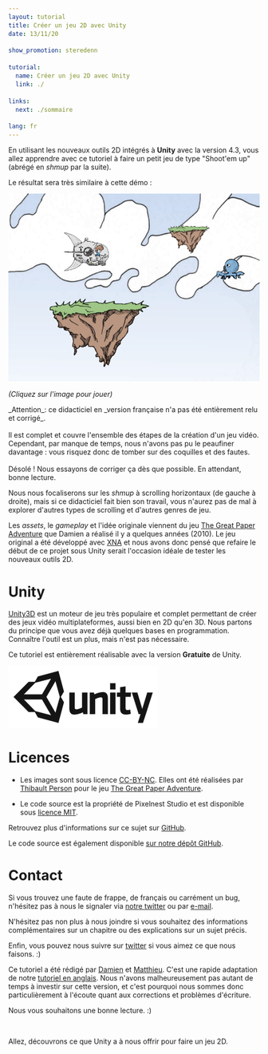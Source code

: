 ```yaml
---
layout: tutorial
title: Créer un jeu 2D avec Unity
date: 13/11/20

show_promotion: steredenn

tutorial:
  name: Créer un jeu 2D avec Unity
  link: ./

links:
  next: ./sommaire

lang: fr
---
```


En utilisant les nouveaux outils 2D intégrés à **Unity** avec la version 4.3, vous allez apprendre avec ce tutoriel à faire un petit jeu de type "Shoot'em up" (abrégé en _shmup_ par la suite).

Le résultat sera très similaire à cette démo :

[ ![Résultat en démo][result] ][demo_link]

_(Cliquez sur l'image pour jouer)_

<md-danger>
_Attention_: ce didacticiel en _version française n'a pas été entièrement relu et corrigé_. <br /><br />Il est complet et couvre l'ensemble des étapes de la création d'un jeu vidéo. Cependant, par manque de temps, nous n'avons pas pu le peaufiner davantage : vous risquez donc de tomber sur des coquilles et des fautes. <br /><br />Désolé ! Nous essayons de corriger ça dès que possible. En attendant, bonne lecture.
</md-danger>

Nous nous focaliserons sur les _shmup_ à scrolling horizontaux (de gauche à droite), mais si ce didacticiel  fait bien son travail, vous n'aurez pas de mal à explorer d'autres types de scrolling et d'autres genres de jeu.

Les _assets_, le _gameplay_ et l'idée originale viennent du jeu [The Great Paper Adventure][tgpa_link] que Damien a réalisé il y a quelques années (2010). Le jeu original a été développé avec [XNA][xna_link] et nous avons donc pensé que refaire le début de ce projet sous Unity serait l'occasion idéale de tester les nouveaux outils 2D.

# Unity

[Unity3D][unity_link] est un moteur de jeu très populaire et complet permettant de créer des jeux vidéo multiplateformes, aussi bien en 2D qu'en 3D. Nous partons du principe que vous avez déjà quelques bases en programmation. Connaître l'outil est un plus, mais n'est pas nécessaire.

Ce tutoriel est entièrement réalisable avec la version **Gratuite** de Unity.

[ ![Unity][unity_logo_url] ][unity_download_link]

# Licences

- Les images sont sous licence [CC-BY-NC][cc_licence_link]. Elles ont été réalisées par [Thibault Person][tp_twitter_link] pour le jeu [The Great Paper Adventure][tgpa_link].

- Le code source est la propriété de Pixelnest Studio et est disponible sous [licence MIT][mit_licence_link].

Retrouvez plus d'informations sur ce sujet sur [GitHub][github_licence_link].

Le code source est également disponible [sur notre dépôt GitHub][github_repo_link].

# Contact

Si vous trouvez une faute de frappe, de français ou carrément un bug, n'hésitez pas à nous le signaler via [notre twitter][pxn_twitter_link] ou par [e-mail][pxn_mailto].

N'hésitez pas non plus à nous joindre si vous souhaitez des informations complémentaires sur un chapitre ou des explications sur un sujet précis.

Enfin, vous pouvez nous suivre sur [twitter][pxn_twitter_link] si vous aimez ce que nous faisons. :)

Ce tutoriel a été rédigé par [Damien][dam_twitter_link] et [Matthieu][mog_twitter_link]. C'est une rapide adaptation de notre [tutoriel en anglais](/tutorials/2d-game-unity). Nous n'avons malheureusement pas autant de temps à investir sur cette version, et c'est pourquoi nous sommes donc particulièrement à l'écoute quant aux corrections et problèmes d'écriture.

Nous vous souhaitons une bonne lecture. :)

<br />

Allez, découvrons ce que Unity a à nous offrir pour faire un jeu 2D.

[unity_logo_url]: ../2d-game-unity/-img/unity.png
[result]: ../2d-game-unity/-img/result.png

[demo_link]: ../2d-game-unity/-demo/demo.html "Play the demo"

[pxn_mailto]: mailto:site@pixelnest.io "Pixelnest Mail"

[unity_link]: http://unity3d.com/ "Unity3D"
[xna_link]: http://en.wikipedia.org/wiki/Microsoft_XNA "Microsoft XNA"
[tgpa_link]: http://www.thegreatpaperadventure.com "The Great Paper Adventure"
[tp_twitter_link]: http://twitter.com/mrlapinou "Thibault Person Twitter"
[pxn_twitter_link]: http://twitter.com/pixelnest "Pixelnest Studio Twitter"
[dam_twitter_link]: http://twitter.com/valryon "Damien Mayance Twitter"
[mog_twitter_link]: http://twitter.com/solarsailer "Matthieu Oger Twitter"
[unity_download_link]: http://unity3d.com/unity/download "Download Unity 4.3"
[cc_licence_link]: http://creativecommons.org/licenses/by-nc/2.0/fr/ "CC-BY-NC"
[mit_licence_link]: http://choosealicense.com/licenses/mit/ "MIT Licence"
[github_repo_link]: https://github.com/pixelnest/2d-game-unity-tutorial "Repository"
[github_licence_link]: https://github.com/pixelnest/2d-game-unity-tutorial/blob/master/LICENSE.md "Repository licence"
